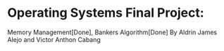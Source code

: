 # Operating Systems Final Project: 
Memory Management[Done], Bankers Algorithm[Done]
By Aldrin James Alejo and Victor Anthon Cabang
